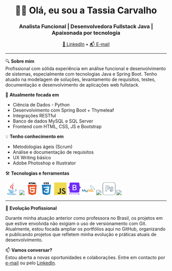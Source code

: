 <h1 align="center">👩‍💻 Olá, eu sou a Tassia Carvalho</h1>
<h3 align="center">Analista Funcional | Desenvolvedora Fullstack Java | Apaixonada por tecnologia</h3>

<p align="center">
  <a href="https://www.linkedin.com/in/tassiasilvacarvalho/" target="_blank">💼 LinkedIn</a> • 
  <a href="mailto:tassia.scarvalho7@gmail.com">📬 E-mail</a>
</p>

---

🔍 **Sobre mim**  
Profissional com sólida experiência em análise funcional e desenvolvimento de sistemas, especialmente com tecnologias Java e Spring Boot. Tenho atuado na modelagem de soluções, levantamento de requisitos, testes, documentação e desenvolvimento de aplicações web fullstack.

🎯 **Atualmente focada em**  
- Ciência de Dados - Python
- Desenvolvimento com Spring Boot + Thymeleaf  
- Integrações RESTful  
- Banco de dados MySQL e SQL Server  
- Frontend com HTML, CSS, JS e Bootstrap  

💡 **Tenho conhecimento em**  
- Metodologias ágeis (Scrum)  
- Análise e documentação de requisitos  
- UX Writing básico  
- Adobe Photoshop e Illustrator  

🛠️ **Tecnologias e ferramentas**  
<p>
  <img src="https://raw.githubusercontent.com/devicons/devicon/master/icons/java/java-original.svg" width="40" />
  <img src="https://www.vectorlogo.zone/logos/springio/springio-icon.svg" width="40" />
  <img src="https://raw.githubusercontent.com/devicons/devicon/master/icons/html5/html5-original-wordmark.svg" width="40" />
  <img src="https://raw.githubusercontent.com/devicons/devicon/master/icons/css3/css3-original-wordmark.svg" width="40" />
  <img src="https://raw.githubusercontent.com/devicons/devicon/master/icons/javascript/javascript-original.svg" width="40" />
  <img src="https://raw.githubusercontent.com/devicons/devicon/master/icons/bootstrap/bootstrap-plain-wordmark.svg" width="40" />
  <img src="https://raw.githubusercontent.com/devicons/devicon/master/icons/mysql/mysql-original-wordmark.svg" width="40" />
  <img src="https://www.svgrepo.com/show/303229/microsoft-sql-server-logo.svg" width="40" />
  <img src="https://raw.githubusercontent.com/devicons/devicon/master/icons/photoshop/photoshop-line.svg" width="40" />
  <img src="https://www.vectorlogo.zone/logos/adobe_illustrator/adobe_illustrator-icon.svg" width="40" />
</p>

---
💼 **Evolução Profissional**

Durante minha atuação anterior como professora no Brasil, os projetos em que estive envolvida não exigiam o uso de versionamento com Git. Atualmente, estou focada ampliar os portfólios aqui no GitHub, organizando e publicando projetos que refletem minha evolução e práticas atuais de desenvolvimento.


📫 **Vamos conversar?**  
Estou aberta a novas oportunidades e colaborações. Entre em contacto por [e-mail](mailto:tassia.scarvalho7@gmail.com) ou pelo [LinkedIn](https://www.linkedin.com/in/tassiasilvacarvalho/).

